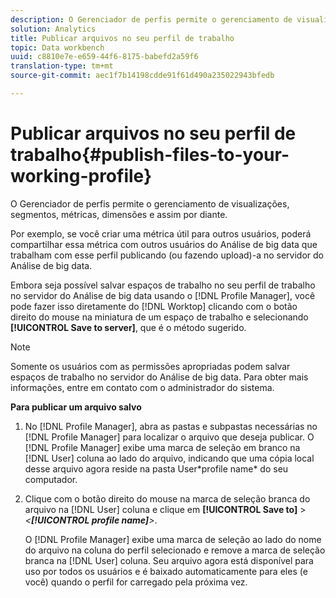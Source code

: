 ```yaml
---
description: O Gerenciador de perfis permite o gerenciamento de visualizações, segmentos, métricas, dimensões e assim por diante.
solution: Analytics
title: Publicar arquivos no seu perfil de trabalho
topic: Data workbench
uuid: c8810e7e-e659-44f6-8175-babefd2a59f6
translation-type: tm+mt
source-git-commit: aec1f7b14198cdde91f61d490a235022943bfedb

---
```



# Publicar arquivos no seu perfil de trabalho{#publish-files-to-your-working-profile}

O Gerenciador de perfis permite o gerenciamento de visualizações, segmentos, métricas, dimensões e assim por diante.

Por exemplo, se você criar uma métrica útil para outros usuários, poderá compartilhar essa métrica com outros usuários do Análise de big data que trabalham com esse perfil publicando (ou fazendo upload)-a no servidor do Análise de big data.

Embora seja possível salvar espaços de trabalho no seu perfil de trabalho no servidor do Análise de big data usando o [!DNL Profile Manager], você pode fazer isso diretamente do [!DNL Worktop] clicando com o botão direito do mouse na miniatura de um espaço de trabalho e selecionando **[!UICONTROL Save to server]**, que é o método sugerido.

>[!NOTE]
>
>Somente os usuários com as permissões apropriadas podem salvar espaços de trabalho no servidor do Análise de big data. Para obter mais informações, entre em contato com o administrador do sistema.

**Para publicar um arquivo salvo**

1. No [!DNL Profile Manager], abra as pastas e subpastas necessárias no [!DNL Profile Manager] para localizar o arquivo que deseja publicar. O [!DNL Profile Manager] exibe uma marca de seleção em branco na [!DNL User] coluna ao lado do arquivo, indicando que uma cópia local desse arquivo agora reside na pasta User\*profile name* do seu computador.
1. Clique com o botão direito do mouse na marca de seleção branca do arquivo na [!DNL User] coluna e clique em **[!UICONTROL Save to]** > *&lt;**[!UICONTROL profile name]**>*.

   O [!DNL Profile Manager] exibe uma marca de seleção ao lado do nome do arquivo na coluna do perfil selecionado e remove a marca de seleção branca na [!DNL User] coluna. Seu arquivo agora está disponível para uso por todos os usuários e é baixado automaticamente para eles (e você) quando o perfil for carregado pela próxima vez.

